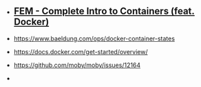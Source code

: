- ## [FEM - Complete Intro to Containers (feat. Docker)](/docker/fem-container-intro.md)

- https://www.baeldung.com/ops/docker-container-states
- https://docs.docker.com/get-started/overview/
- https://github.com/moby/moby/issues/12164
-
